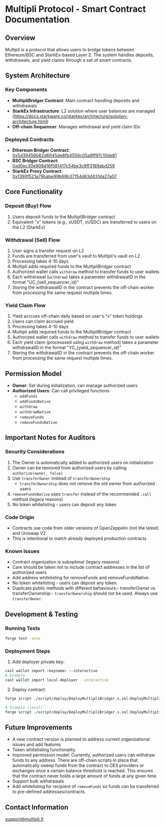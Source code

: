 # Multipli Protocol - Smart Contract Documentation

## Overview

Multipli is a protocol that allows users to bridge tokens between Ethereum/BSC and StarkEx-based Layer 2. The system handles deposits, withdrawals, and yield claims through a set of smart contracts.

## System Architecture

### Key Components

- **MultipliBridger Contract**: Main contract handling deposits and withdrawals
- **StarkEx Infrastructure**: L2 solution where user balances are managed (https://docs.starkware.co/starkex/architecture/solution-architecture.html)
- **Off-chain Sequencer**: Manages withdrawal and yield claim IDs

### Deployed Contracts

- **Ethereum Bridger Contract**: [0x5d39456b62d6645de8fb4556c05a9ff97c10de81](https://etherscan.io/address/0x5d39456b62d6645de8fb4556c05a9ff97c10de81)
- **BSC Bridger Contract**: [0xd0ec30e908d16f581417c54be3c6ff3189abd259](https://bscscan.com/address/0xd0ec30e908d16f581417c54be3c6ff3189abd259)
- **StarkEx Proxy Contract**: [0x1390f521a79babe99b69b37154d63d431da27a07](https://etherscan.io/address/0x1390f521a79babe99b69b37154d63d431da27a07)

## Core Functionality

### Deposit (Buy) Flow
1. Users deposit funds to the MultipliBridger contract
2. Equivalent "x" tokens (e.g., xUSDT, xUSDC) are transferred to users on the L2 (StarkEx)

### Withdrawal (Sell) Flow
1. User signs a transfer request on L2
2. Funds are transferred from user's vault to Multipli's vault on L2
3. Processing takes 4-10 days
4. Multipli adds required funds to the MultipliBridger contract
5. Authorized wallet calls `withdraw` method to transfer funds to user wallets
6. Each withdrawal (`withdraw`) takes a parameter withdrawalID in the format "UC_{sell_sequencer_id}"
7. Storing the withdrawalID in the contract prevents the off-chain worker from processing the same request multiple times.

### Yield Claim Flow
1. Yield accrues off-chain daily based on user's "x" token holdings
2. Users can claim accrued yield
3. Processing takes 4-10 days
4. Multipli adds required funds to the MultipliBridger contract
5. Authorized wallet calls `withdraw` method to transfer funds to user wallets
6. Each yield claim (processsed using `withdraw` method) takes a parameter withdrawalID in the format "YC_{yield_sequencer_id}"
7. Storing the withdrawalID in the contract prevents the off-chain worker from processing the same request multiple times.

## Permission Model

- **Owner**: Set during initialization, can manage authorized users
- **Authorized Users**: Can call privileged functions
  - `addFunds`
  - `addFundsNative`
  - `withdraw`
  - `withdrawNative`
  - `removeFunds`
  - `removeFundsNative`

## Important Notes for Auditors

### Security Considerations
1. The Owner is automatically added to authorized users on initialization
2. Owner can be removed from authorized users by calling `authorize(owner, false)`
3. Use `transferOwner` instead of `transferOwnership`
   - `transferOwnership` does not remove the old owner from authorized users
4. `removeFundsNative` uses `transfer` instead of the recommended `.call` method (legacy reasons)
5. No token whitelisting - users can deposit any token

### Code Origin
- Contracts use code from older versions of OpenZeppelin (not the latest) and Uniswap V2.
- This is intentional to match already deployed production contracts

### Known Issues
- Contract organization is suboptimal (legacy reasons)
- Care should be taken not to include contract addresses in the list of authorized users
- Add address whitelisting for removeFunds and removeFundsNative.
- No token whitelisting - users can deposit any token. 
- Duplicate public methods with different behaviours:- transferOwner vs transferOwnership:- `transferOwnership` should not be used. Always use `transferOwner`.

## Development & Testing

### Running Tests
```bash
forge test -vvvv
```

### Deployment Steps
1. Add deployer private key:
```bash
cast wallet import <keyname> --interactive
# Example
cast wallet import local-deployer --interactive
```

2. Deploy contract:
```bash
forge script ./script/deploy/DeployMultipliBridger.s.sol:DeployMultipliBridger --rpc-url <network> --account <account_name> --sender <sender_address> --broadcast -vvvv

# Example (local)
forge script ./script/deploy/DeployMultipliBridger.s.sol:DeployMultipliBridger --rpc-url http://localhost:8545 --account local-deployer --sender 0xf39fd6e51aad88f6f4ce6ab8827279cfffb92266 --broadcast -vvvv
```

## Future Improvements
- A new contract version is planned to address current organizational issues and add features
- Token whitelisting functionality
- Improved permission model: Currently, authorized users can withdraw funds to any address. There are off-chain scripts in place that automatically sweep funds from the contract to OES providers or exchanges once a certain balance threshold is reached. This ensures that the contract never holds a large amount of funds at any given time.
- Support bulk withdrawals
- Add whitelisting for recipient of `removeFunds` so funds can be transferred to pre-defined addresses/contracts. 

## Contact Information
support@multipli.fi
